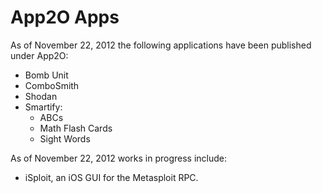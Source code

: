 App2O Apps
==========

As of November 22, 2012 the following applications have been published
under App2O:
* Bomb Unit
* ComboSmith
* Shodan
* Smartify:
    * ABCs
    * Math Flash Cards
    * Sight Words

As of November 22, 2012 works in progress include:
* iSploit, an iOS GUI for the Metasploit RPC.

